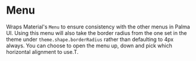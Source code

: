 # Menu
Wraps Material's `Menu` to ensure consistency with the other menus in Palma UI. Using this menu
will also take the border radius from the one set in the theme under `theme.shape.borderRadius`
rather than defaulting to 4px always.
You can choose to open the menu up, down and pick which horizontal alignment to use.T.  

<!-- STORY -->

<!-- SOURCE -->  

<!-- PROPS -->